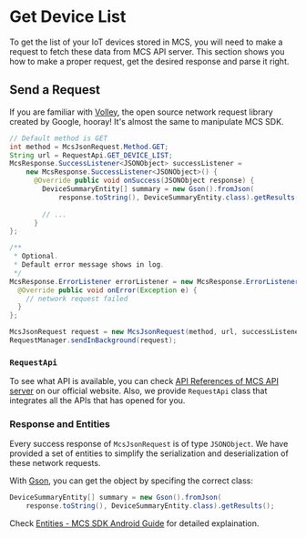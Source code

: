 # Get Device List

To get the list of your IoT devices stored in MCS, you will need to make a request to fetch these data from MCS API server. This section shows you how to make a proper request, get the desired response and parse it right.

## Send a Request

If you are familiar with [Volley][volley], the open source network request library created by Google, hooray! It's almost the same to manipulate MCS SDK. 

```java
// Default method is GET 
int method = McsJsonRequest.Method.GET;
String url = RequestApi.GET_DEVICE_LIST;
McsResponse.SuccessListener<JSONObject> successListener =
    new McsResponse.SuccessListener<JSONObject>() {
      @Override public void onSuccess(JSONObject response) {
        DeviceSummaryEntity[] summary = new Gson().fromJson(
            response.toString(), DeviceSummaryEntity.class).getResults();
            
        // ...
      }
};

/**
 * Optional.
 * Default error message shows in log.
 */
McsResponse.ErrorListener errorListener = new McsResponse.ErrorListener() {
  @Override public void onError(Exception e) {
    // network request failed
  }
};

McsJsonRequest request = new McsJsonRequest(method, url, successListener, errorListener);
RequestManager.sendInBackground(request);
```

### `RequestApi`

To see what API is available, you can check [API References of MCS API server][mcs-api] on our official website. Also, we provide `RequestApi` class that integrates all the APIs that has opened for you.

### Response and Entities 

Every success response of `McsJsonRequest` is of type `JSONObject`. We have provided a set of entities to simplify the serialization and deserialization of these network requests.

With [Gson][gson], you can get the object by specifing the correct class: 

```java
DeviceSummaryEntity[] summary = new Gson().fromJson(
    response.toString(), DeviceSummaryEntity.class).getResults();
```

Check [Entities - MCS SDK Android Guide][sdk-guide-entities] for detailed explaination.



[mcs-api]: https://mcs.mediatek.com/resources/latest/api_references/
[sdk-guide-entities]: https://mtk-mcs.gitbooks.io/mcs-sdk-android-guide/content/entities.html

[volley]: https://android.googlesource.com/platform/frameworks/volley/
[gson]: https://github.com/google/gson